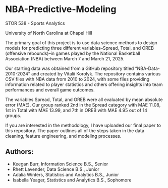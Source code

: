 # NBA-Predictive-Modeling
STOR 538 - Sports Analytics

University of North Carolina at Chapel Hill

The primary goal of this project is to use data science methods to design models for 
predicting three different variables–Spread, Total, and OREB (offensive rebounds)–in games 
played by the National Basketball Association (NBA) between March 7 and March 21, 2025. 

Our starting data was obtained from a GitHub repository titled “NBA-Data-2010-2024” 
and created by Vitalii Korolyk. The repository contains various CSV files with NBA data from 
2010 to 2024, with some files providing information related to player statistics and others 
offering insights into team performances and overall game outcomes.

The variables Spread, Total, and OREB were all evaluated by mean absolute error (MAE). Our group ranked 2nd in the Spread category with MAE 11.08, 1st in Total with MAE 13.99, and 7th in OREB with MAE 4.95 out of 14 groups.

If you are interested in the methodology, I have uploaded our final paper to this repository. The paper outlines all of the steps taken in the data cleaning, feature engineering, and modeling processes.

## Authors:
- Keegan Burr, Information Science B.S., Senior 
- Rhett Lavender, Data Science B.S., Junior 
- Adalia Winters, Statistics and Analytics B.S., Junior 
- Isabella Yeager, Statistics and Analytics B.S., Sophomore
